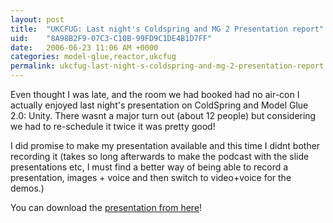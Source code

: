 ```yaml
---
layout: post
title:  "UKCFUG: Last night's Coldspring and MG 2 Presentation report"
uid:	"8A98B2F9-07C3-C10B-99FD9C1DE4B1D7FF"
date:   2006-06-23 11:06 AM +0000
categories: model-glue,reactor,ukcfug
permalink: ukcfug-last-night-s-coldspring-and-mg-2-presentation-report
---
```

Even thought I was late, and the room we had booked had no air-con  I actually enjoyed last night's presentation on ColdSpring and Model Glue 2.0: Unity. There wasnt a major turn out (about 12 people) but considering we had to re-schedule it twice it was pretty good!

I did promise to make my presentation available and this time I didnt bother recording it (takes so long afterwards to make the podcast with the slide presentations etc, I must find a better way of being able to record a presentation, images + voice and then switch to video+voice for the demos.) 

You can download the <a href="http://media.libsyn.com/media/markdrew/ColdSpringPres.pdf">presentation from here</a>!